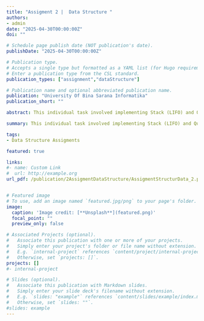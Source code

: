 ```yaml
---
title: "Assigment 2 |  Data Structure "
authors:
- admin
date: "2025-04-30T00:00:00Z"
doi: ""

# Schedule page publish date (NOT publication's date).
publishDate: "2025-04-30T00:00:00Z"

# Publication type.
# Accepts a single type but formatted as a YAML list (for Hugo requirements).
# Enter a publication type from the CSL standard.
publication_types: ["assignment","dataStructure"]

# Publication name and optional abbreviated publication name.
publication: "University Of Bina Sarana Informatika"
publication_short: ""

abstract: This individual task involved implementing Stack (LIFO) and Queue (FIFO) data structures in Python, followed by documenting the code and results in a structured Microsoft Word report.

summary: This individual task involved implementing Stack (LIFO) and Queue (FIFO) data structures in Python, followed by documenting the code and results in a structured Microsoft Word report.

tags:
- Data Structure Assigments

featured: true

links:
#- name: Custom Link
#  url: http://example.org
url_pdf: /publication/2AssigmentDataStructure/AssigmentStructurData_2.pdf


# Featured image
# To use, add an image named `featured.jpg/png` to your page's folder. 
image:
  caption: 'Image credit: [**Unsplash**](featured.png)'
  focal_point: ""
  preview_only: false

# Associated Projects (optional).
#   Associate this publication with one or more of your projects.
#   Simply enter your project's folder or file name without extension.
#   E.g. `internal-project` references `content/project/internal-project/index.md`.
#   Otherwise, set `projects: []`.
projects: []
#- internal-project

# Slides (optional).
#   Associate this publication with Markdown slides.
#   Simply enter your slide deck's filename without extension.
#   E.g. `slides: "example"` references `content/slides/example/index.md`.
#   Otherwise, set `slides: ""`.
#slides: example
---
```


